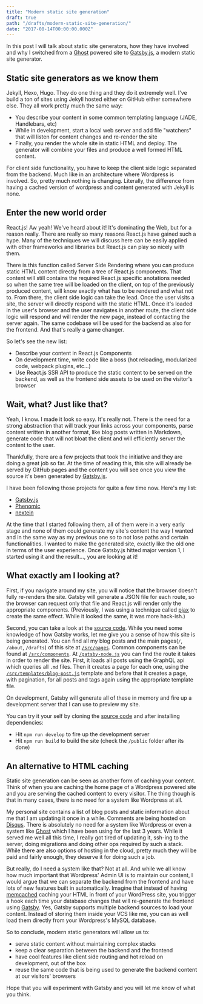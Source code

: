 ```yaml
---
title: "Modern static site generation"
draft: true
path: "/drafts/modern-static-site-generation/"
date: "2017-08-14T00:00:00.000Z"
---
```


In this post I will talk about static site generators, how they have involved and why I switched from a [Ghost](https://ghost.org) powered site to [Gatsby.js](https://gatsbyjs.org), a modern static site generator.

## Static site generators as we know them

Jekyll, Hexo, Hugo. They do one thing and they do it extremely well. I've build a ton of sites using Jekyll hosted either on GitHub either somewhere else. They all work pretty much the same way:

* You describe your content in some common templating language (JADE, Handlebars, etc)
* While in development, start a local web server and add file "watchers" that will listen for content changes and re-render the site
* Finally, you render the whole site in static HTML and deploy. The generator will combine your files and produce a well formed HTML content.

For client side functionality, you have to keep the client side logic separated from the backend. Much like in an architecture where Wordpress is involved. So, pretty much nothing is changing. Literally, the difference from having a cached version of wordpress and content generated with Jekyll is none.

## Enter the new world order

React.js! Aw yeah! We've heard about it! It's dominating the Web, but for a reason really. There are really so many reasons React.js have gained such a hype. Many of the techniques we will discuss here can be easily applied with other frameworks and libraries but React.js can play so nicely with them.

There is this function called Server Side Rendering where you can produce static HTML content directly from a tree of React.js components. That content will still contains the required React.js specific anotations needed so when the same tree will be loaded on the client, on top of the previously produced content, will know exactly what has to be rendered and what not to. From there, the client side logic can take the lead. Once the user visits a site, the server will directly respond with the static HTML. Once it's loaded in the user's browser and the user navigates in another route, the client side logic will respond and will render the new page, instead of contacting the server again. The same codebase will be used for the backend as also for the frontend. And that's really a game changer.

So let's see the new list:

* Describe your content in React.js Components
* On development time, write code like a boss (hot reloading, modularized code, webpack plugins, etc...)
* Use React.js SSR API to produce the static content to be served on the backend, as well as the frontend side assets to be used on the visitor's browser

## Wait, what? Just like that?

Yeah, I know. I made it look so easy. It's really not. There is the need for a strong abstraction that will track your links across your components, parse content written in another format, like blog posts written in Markdown, generate code that will not bloat the client and will efficiently server the content to the user.

Thankfully, there are a few projects that took the initiative and they are doing a great job so far. At the time of reading this, this site will already be served by GitHub pages and the content you will see once you view the source it's been generated by [Gatsby.js](https://gatsbyjs.org).

I have been following those projects for quite a few time now. Here's my list:

* [Gatsby.js](https://gatsbyjs.org)
* [Phenomic](https://phenomic.io)
* [nextein](https://nextein.now.sh)

At the time that I started following them, all of them were in a very early stage and none of them could generate my site's content the way I wanted and in the same way as my previous one so to not lose paths and certain functionalities. I wanted to make the generated site, exactly like the old one in terms of the user experience. Once Gatsby.js hitted major version 1, I started using it and the result..., you are looking at it!

## What exactly am I looking at?
First, if you navigate around my site, you will notice that the browser doesn't fully re-renders the site. Gatsby will generate a JSON file for each route, so the browser can request only that file and React.js will render only the appropriate components. (Previously, I was using a technique called [pjax](https://github.com/kbariotis/kostasbariotis.com__ghost-theme/blob/master/src/js/app.js#L11) to create the same effect. While it looked the same, it was more hack-ish.)

Second, you can take a look at the [source code](https://github.com/kbariotis/kostasbariotis.com). While you need some knowledge of how Gatsby works, let me give you a sense of how this site is being generated. You can find all my blog posts and the main pages(`/`, `/about`, `/drafts`) of this site at [`/src/pages`](https://github.com/kbariotis/kostasbariotis.com/tree/master/src/pages). Common components can be found at [`/src/components`](https://github.com/kbariotis/kostasbariotis.com/tree/master/src/pages). At [`/gatsby-node.js`](https://github.com/kbariotis/kostasbariotis.com/tree/master/src/pages) you can find the route it takes in order to render the site. First, it loads all posts using the GraphQL api which queries all `.md` files. Then it creates a page for each one, using the [`/src/templates/blog-post.js`](https://github.com/kbariotis/kostasbariotis.com/tree/master/src/pages) template and before that it creates a page, with pagination, for all posts and tags again using the appropriate template file.

On development, Gatsby will generate all of these in memory and fire up a development server that I can use to preview my site.

You can try it your self by cloning the [source code](https://github.com/kbariotis/kostasbariotis.com) and after installing dependencies:

* Hit `npm run develop` to fire up the development server
* Hit `npm run build` to build the site (check the `/public` folder after its done)

## An alternative to HTML caching

Static site generation can be seen as another form of caching your content. Think of when you are caching the home page of a Wordpress powered site and you are serving the cached content to every visitor. The thing though is that in many cases, there is no need for a system like Wordpress at all.

My personal site contains a list of blog posts and static information about me that I am updating it once in a while. Comments are being hosted on [Disqus](https://disqus.com). There is absolutely no need for a system like Wordpress or even a system like [Ghost](https://ghost.org) which I have been using for the last 3 years. While it served me well all this time, I really got tired of updating it, ssh-ing to the server, doing migrations and doing other ops required by such a stack. While there are also options of hosting in the cloud, pretty much they will be paid and fairly enough, they deserve it for doing such a job.

But really, do I need a system like that? Not at all. And while we all know how much important that Wordpress' Admin UI is to maintain our content, I would argue that we can separate the backend from the frontend and have lots of new features built in automatically. Imagine that instead of having [memcached](https://memcached.org/) caching your HTML in front of your WordPress site, you trigger a hook each time your database changes that will re-generate the frontend using [Gatsby](https://www.gatsbyjs.org/packages/gatsby-source-wordpress/). Yes, Gatsby supports multiple backend sources to load your content. Instead of storing them inside your VCS like me, you can as well load them directly from your Wordpress's MySQL database.

So to conclude, modern static generators will allow us to:

* serve static content without maintaining complex stacks
* keep a clear separation between the backend and the frontend
* have cool features like client side routing and hot reload on development, out of the box
* reuse the same code that is being used to generate the backend content at our visitors' browsers

Hope that you will experiment with Gatsby and you will let me know of what you think.
